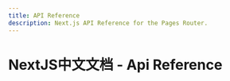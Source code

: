 ```yaml
---
title: API Reference
description: Next.js API Reference for the Pages Router.
---
```


# NextJS中文文档 - Api Reference
